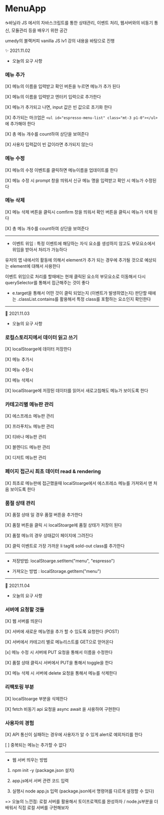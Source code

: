# MenuApp
☕바닐라 JS 에서의 자바스크립트를 통한 상태관리, 이벤트 처리, 웹서버와의 비동기 통신, 모듈관리 등을 배우기 위한 공간 

umedy의 블랙커피 vanilla JS lv1 강의 내용을 바탕으로 진행


✨ 2021.11.02 

- 오늘의 요구 사항 

### 메뉴 추가
[X] 메뉴의 이름을 입력받고 확인 버튼을 누르면 메뉴가 추가 된다

[X] 메뉴의 이름을 입력받고 엔터키 입력으로 추가한다

[X] 메뉴가 추가되고 나면, input 값은 빈 값으로 초기화 한다 

[X] 추가되는 마크업은 ```<ul id="espresso-menu-list" class="mt-3 p1-0"></ul> ```에 추가해야 한다

[X] 총 메뉴 개수를 count하여 상단을 보여준다

[X] 사용자 입력값이 빈 값이라면 추가되지 않는다

### 메뉴 수정
[X] 메뉴의 수정 이벤트를 클릭하면 메뉴이름을 업데이트를 한다 

[X] 메뉴 수정 시 prompt 창을 띄워서 신규 메뉴 명을 입력받고 확인 시 메뉴가 수정된다 

### 메뉴 삭제 

[X] 메뉴 삭제 버튼을 클릭시 comfirm 창을 띄워서 확인 버튼을 클릭시 메뉴가 삭제 된다 

[X] 총 메뉴 개수를 count하여 상단을 보여준다 


<hr>

- 이벤트 위임 : 특정 이벤트에 해당하는 자식 요소를 생성하지 않고도 부모요소에서 위임을 받아서 처리가 가능하다 

유저의 앱 내에서의 활동에 의해서 element가 추가 되는 경우에 추가될 것으로 예상되는 element에 대해서 사용한다 

이벤트 위임으로 처리를 할때에는 현재 클릭된 요소의 부모요소로 이동해서 다시 querySelector를 통해서 접근해주는 것이 좋다


- e.target을 통해서 어떤 것이 클릭 되었는지 (이벤트가 발생하였는지) 판단할 때에는 .classList.contains를 활용해서 특정 class를 포함하는 요소인지 확인한다

<hr>


🔨 2021.11.03 


- 오늘의 요구 사항 

### 로컬스토리지에서 데이터 읽고 쓰기

[X] localStoarge에 데이터 저장한다

[X] 메뉴 추가시

[X] 메뉴 수정시

[X] 메뉴 삭제시

[X] localStoarge에 저장된 데이터를 읽어서 새로고침해도 메뉴가 보이도록 한다 


### 카테고리별 메뉴판 관리

[X] 에스프레소 메뉴판 관리 

[X] 프라푸치노 메뉴판 관리

[X] 티바나 메뉴판 관리

[X] 블렌디드 메뉴판 관리

[X] 디저트 메뉴판 관리

### 페이지 접근시 최초 데이터 read & rendering

[X] 최초로 메뉴판에 접근했을때 localStoarge에서  에스프레소 메뉴를 가져와서 맨 처음 보이도록 한다

### 품절 상태 관리 

[X] 품절 상태 일 경우 품절 버튼을 추가한다 

[X] 품절 버튼을 클릭 시 localStoarge에 품절 상태가 저장이 된다 

[X] 품절 메뉴의 경우 상태값이 페이지에 그려진다 

[X] 클릭 이벤트로 가장 가까운 li tag에 sold-out class를 추가한다 


<hr>

- 저장방법: localStoarge.setItem("menu", "espresso")

- 가져오는 방법 : localStorage.getItem("menu")

<hr>

🎐 2021.11.04 

- 오늘의 요구 사항 

### 서버에 요청할 것들 

[X] 웹 서버를 띄운다 

[X] 서버에 새로운 메뉴명을 추가 할 수 있도록 요청한다 (POST)

[X] 서버에서 카테고리 별로 메뉴리스트를 GET으로 얻어온다 

[x] 메뉴 수정 시 서버에 PUT 요청을 통해서 이름을 수정한다 

[X] 품절 상태 클릭시 서버에서 PUT을 통해서 toggle을 한다 

[X] 메뉴 삭제 시 서버에 delete 요청을 통해서 메뉴를 삭제한다 

### 리팩토링 부분 

[X] localStoarge 부분을 삭제한다 

[X] fetch 비동기 api 요청을 async await 을 사용하여 구현한다 

### 사용자의 경험 

[X] API 통신이 실패하는 경우에 사용자가 알 수 있게 alert로 예외처리를 한다

[ ] 중복되는 메뉴는 추가할 수 없다

<hr>

- 웹 서버 띄우는 방법 

1) npm init -y (package.json 설치)

2) app.js에서 서버 관련 코드 입력 

3) 실행시 node app.js 입력 (package.json에서 명령어를 다르게 설정할 수 있다)

=> 오늘의 느낀점: 로컬 서버를 활용해서 토이프로젝트를 완성하자 / node.js부분을 더 배워서 직접 로컬 서버를 구현해보자